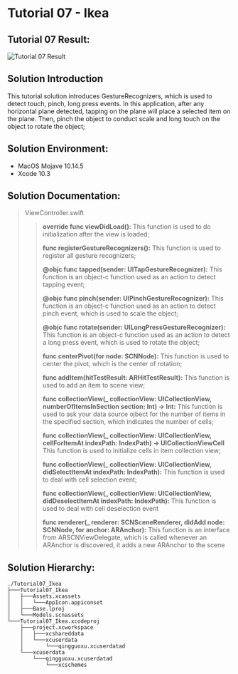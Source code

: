Tutorial 07 - Ikea
====================

## Tutorial 07 Result:
![Tutorial 07 Result](https://github.com/jingyangcarl/Resources/blob/master/ARKitTutorial/Tutorial07_Ikea/result.gif)

## Solution Introduction
This tutorial solution introduces GestureRecognizers, which is used to detect touch, pinch, long press events. In this application, after any horizontal plane detected, tapping on the plane will place a selected item on the plane. Then, pinch the object to conduct scale and long touch on the object to rotate the object;

## Solution Environment:
* MacOS Mojave 10.14.5
* Xcode 10.3

## Solution Documentation:
> ViewController.swift
>
>> **override func viewDidLoad():** This function is used to do initialization after the view is loaded;
>>
>> **func registerGestureRecognizers():** This function is used to register all gesture recognizers;
>>
>> **@objc func tapped(sender: UITapGestureRecognizer):** This function is an object-c function used as an action to detect tapping event;
>>
>> **@objc func pinch(sender: UIPinchGestureRecognizer):** This function is an object-c function used as an action to detect pinch event, which is used to scale the object;
>>
>> **@objc func rotate(sender: UILongPressGestureRecognizer):** This function is an object-c function used as an action to detect a long press event, which is used to rotate the object;
>>
>> **func centerPivot(for node: SCNNode):** This function is used to center the pivot, which is the center of rotation;
>>
>> **func addItem(hitTestResult: ARHitTestResult):** This function is used to add an item to scene view;
>>
>> **func collectionView(_ collectionView: UICollectionView, numberOfItemsInSection section: Int) -> Int:** This function is used to ask your data source ojbect for the number of items in the specified section, which indicates the number of cells;
>>
>> **func collectionView(_ collectionView: UICollectionView, cellForItemAt indexPath: IndexPath) -> UICollectionViewCell** This function is used to initialize cells in item collection view;
>>
>> **func collectionView(_ collectionView: UICollectionView, didSelectItemAt indexPath: IndexPath):** This function is used to deal with cell selection event;
>>
>> **func collectionView(_ collectionView: UICollectionView, didDeselectItemAt indexPath: IndexPath):** This function is used to deal with cell deselection event
>>
>> **func renderer(_ renderer: SCNSceneRenderer, didAdd node: SCNNode, for anchor: ARAnchor):** This function is an interface from ARSCNViewDelegate, which is called whenever an ARAnchor is discovered, it adds a new ARAnchor to the scene
>

## Solution Hierarchy:
```
./Tutorial07_Ikea
├───Tutorial07_Ikea
│   ├───Assets.xcassets
│   │   └───AppIcon.appiconset
│   ├───Base.lproj
│   └───Models.scnassets
└───Tutorial07_Ikea.xcodeproj
    ├───project.xcworkspace
    │   ├───xcshareddata
    │   └───xcuserdata
    │       └───qingguoxu.xcuserdatad
    └───xcuserdata
        └───qingguoxu.xcuserdatad
            └───xcschemes
```
